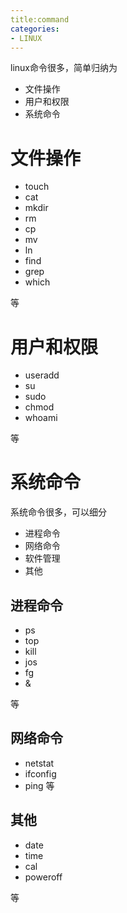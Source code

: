 ```yaml
---
title:command 
categories: 
- LINUX
---
```


linux命令很多，简单归纳为

- 文件操作
- 用户和权限
- 系统命令


# 文件操作

- touch
- cat
- mkdir
- rm
- cp
- mv
- ln
- find
- grep
- which

等

# 用户和权限
- useradd
- su
- sudo
- chmod
- whoami

等

# 系统命令
系统命令很多，可以细分

- 进程命令 
- 网络命令
- 软件管理
- 其他

## 进程命令

- ps
- top
- kill
- jos
- fg
- &

等
## 网络命令
- netstat
- ifconfig
- ping
等

## 其他
- date
- time
- cal
- poweroff

等

